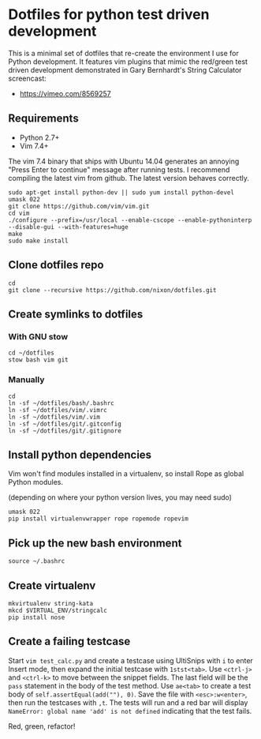 # Dotfiles for python test driven development

This is a minimal set of dotfiles that re-create the environment I use
for Python development.  It features vim plugins that mimic the
red/green test driven development demonstrated in Gary Bernhardt's
String Calculator screencast:

 * https://vimeo.com/8569257


## Requirements

 * Python 2.7+
 * Vim 7.4+

The vim 7.4 binary that ships with Ubuntu 14.04 generates an annoying
"Press Enter to continue" message after running tests.  I recommend
compiling the latest vim from github.  The latest version behaves
correctly.

```
sudo apt-get install python-dev || sudo yum install python-devel
umask 022
git clone https://github.com/vim/vim.git
cd vim
./configure --prefix=/usr/local --enable-cscope --enable-pythoninterp --disable-gui --with-features=huge
make
sudo make install
```


## Clone dotfiles repo

```
cd
git clone --recursive https://github.com/nixon/dotfiles.git
```


## Create symlinks to dotfiles

### With GNU stow

```
cd ~/dotfiles
stow bash vim git
```

### Manually

```
cd
ln -sf ~/dotfiles/bash/.bashrc
ln -sf ~/dotfiles/vim/.vimrc
ln -sf ~/dotfiles/vim/.vim
ln -sf ~/dotfiles/git/.gitconfig
ln -sf ~/dotfiles/git/.gitignore
```


## Install python dependencies

Vim won't find modules installed in a virtualenv, so install Rope as
global Python modules.

(depending on where your python version lives, you may need sudo)

```
umask 022
pip install virtualenvwrapper rope ropemode ropevim
```


## Pick up the new bash environment

```
source ~/.bashrc
```


## Create virtualenv

```
mkvirtualenv string-kata
mkcd $VIRTUAL_ENV/stringcalc
pip install nose
```


## Create a failing testcase

Start `vim test_calc.py` and create a testcase using UltiSnips with `i`
to enter Insert mode, then expand the initial testcase with
`1stst<tab>`.  Use `<ctrl-j>` and `<ctrl-k>` to move between the snippet
fields.  The last field will be the `pass` statement in the body of the
test method.  Use `ae<tab>` to create a test body of
`self.assertEqual(add(""), 0)`.  Save the file with `<esc>:w<enter>`,
then run the testcases with `,t`.  The tests will run and a red bar will
display `NameError: global name 'add' is not defined` indicating that
the test fails.

Red, green, refactor!
